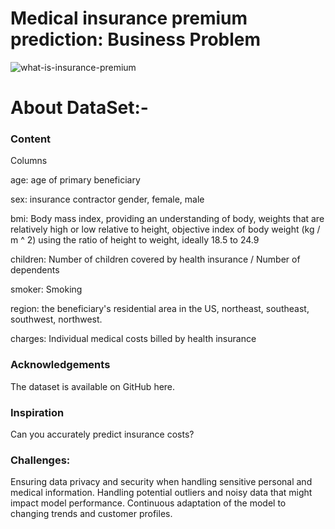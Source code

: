 # Medical insurance premium prediction: Business Problem

![what-is-insurance-premium](https://github.com/Harsh-Patidar/Medical_insurance_premium_prediction.ipynb/assets/110400713/65b605e7-353a-4e44-8429-567e9766c8e7)


# About DataSet:-

### Content

Columns

age: age of primary beneficiary

sex: insurance contractor gender, female, male

bmi: Body mass index, providing an understanding of body, weights that are relatively high or low relative to height,
objective index of body weight (kg / m ^ 2) using the ratio of height to weight, ideally 18.5 to 24.9

children: Number of children covered by health insurance / Number of dependents

smoker: Smoking

region: the beneficiary's residential area in the US, northeast, southeast, southwest, northwest.

charges: Individual medical costs billed by health insurance

### Acknowledgements
The dataset is available on GitHub here.

### Inspiration
Can you accurately predict insurance costs?


### Challenges:

Ensuring data privacy and security when handling sensitive personal and medical information.
Handling potential outliers and noisy data that might impact model performance.
Continuous adaptation of the model to changing trends and customer profiles.
